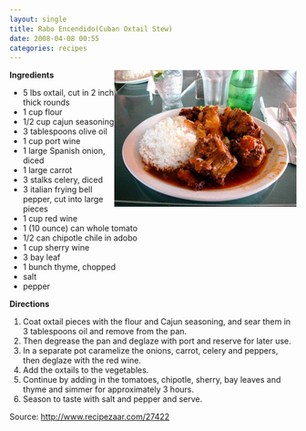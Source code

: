 ```yaml
---
layout: single
title: Rabo Encendido(Cuban Oxtail Stew)
date: 2008-04-08 00:55
categories: recipes
---
```

<img src="/public/uploads/2008/04/ox_tail_web.jpg" alt="ox_tail_web.jpg" align="right" /><strong>Ingredients</strong>
<ul>
	<li> 5 lbs oxtail, cut in 2 inch thick rounds</li>
	<li> 1 cup flour</li>
	<li> 1/2 cup cajun seasoning</li>
	<li> 3 tablespoons olive oil</li>
	<li> 1 cup port wine</li>
	<li> 1 large Spanish onion, diced</li>
	<li> 1 large carrot</li>
	<li> 3 stalks celery, diced</li>
	<li> 3 italian frying bell pepper, cut into large pieces</li>
	<li> 1 cup red wine</li>
	<li> 1 (10 ounce) can whole tomato</li>
	<li> 1/2 can chipotle chile in adobo</li>
	<li> 1 cup sherry wine</li>
	<li> 3 bay leaf</li>
	<li> 1 bunch thyme, chopped</li>
	<li> salt</li>
	<li> pepper</li>
</ul>
<strong>Directions</strong>
<ol>
	<li>Coat oxtail pieces with the flour and Cajun seasoning, and sear them in 3 tablespoons oil and remove from the pan.</li>
	<li>Then degrease the pan and deglaze with port and reserve for later use.</li>
	<li>In a separate pot caramelize the onions, carrot, celery and peppers, then deglaze with the red wine.</li>
	<li>Add the oxtails to the vegetables.</li>
	<li>Continue by adding in the tomatoes, chipotle, sherry, bay leaves and thyme and simmer for approximately 3 hours.</li>
	<li>Season to taste with salt and pepper and serve.</li>
</ol>
Source: <a href="http://www.recipezaar.com/27422">http://www.recipezaar.com/27422</a>
